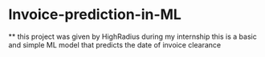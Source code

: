 # Invoice-prediction-in-ML
** this project was given by HighRadius during my internship
this is a basic and simple ML model that predicts the date of invoice clearance
